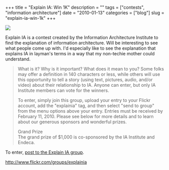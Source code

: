 +++
title = "Explain IA: Win 1K"
description = ""
tags = ["contests", "information architecture"]
date = "2010-01-13"
categories = ["blog"]
slug = "explain-ia-win-1k"
+++



  <div class="notebook-screenshot"><a href="http://www.flickr.com/groups/explainia"><img src="/media/bluga/wt4b4dee19d4b63_large.jpg"/></a></div><p>Explain IA is a contest created by the Information Architecture Institute to find the explanation of information architecture. Will be interesting to see what people come up with. I'd especially like to see the explanation that explains IA in layman's terms in a way that my non-techie mother could understand.</p>

<p><blockquote>What is it? Why is it important? What does it mean to you? Some folks may offer a definition in 140 characters or less, while others will use this opportunity to tell a story (using text, pictures, audio, and/or video) about their relationship to IA. Anyone can enter, but only IA Institute members can vote for the winners.</p>

<p>To enter, simply join this group, upload your entry to your Flickr account, add the &quot;explainia&quot; tag, and then select &quot;send to group&quot; from the menu options above your entry. Entries must be received by February 11, 2010. Please see below for more details and to learn about our generous sponsors and wonderful prizes.</p>

<p>Grand Prize<br />
The grand prize of $1,000 is co-sponsored by the IA Institute and Endeca.</blockquote></p>

<p>To enter, <a href="http://www.flickr.com/groups/explainia">post to the Explain IA group</a>.</p>

    
  <a href="http://www.flickr.com/groups/explainia">http://www.flickr.com/groups/explainia</a>

